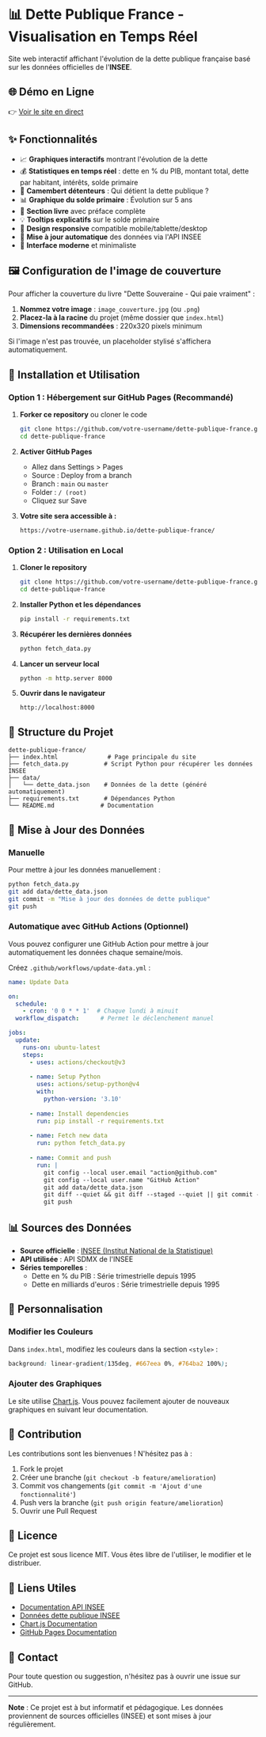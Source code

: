 # 📊 Dette Publique France - Visualisation en Temps Réel

Site web interactif affichant l'évolution de la dette publique française basé sur les données officielles de l'**INSEE**.

## 🌐 Démo en Ligne

👉 [Voir le site en direct](https://votre-username.github.io/dette-publique-france/)

## ✨ Fonctionnalités

- 📈 **Graphiques interactifs** montrant l'évolution de la dette
- 💰 **Statistiques en temps réel** : dette en % du PIB, montant total, dette par habitant, intérêts, solde primaire
- 🥧 **Camembert détenteurs** : Qui détient la dette publique ?
- 📊 **Graphique du solde primaire** : Évolution sur 5 ans
- 📖 **Section livre** avec préface complète
- 💡 **Tooltips explicatifs** sur le solde primaire
- 📱 **Design responsive** compatible mobile/tablette/desktop
- 🔄 **Mise à jour automatique** des données via l'API INSEE
- 🎨 **Interface moderne** et minimaliste

## 🖼️ Configuration de l'image de couverture

Pour afficher la couverture du livre "Dette Souveraine - Qui paie vraiment" :

1. **Nommez votre image** : `image_couverture.jpg` (ou `.png`)
2. **Placez-la à la racine** du projet (même dossier que `index.html`)
3. **Dimensions recommandées** : 220x320 pixels minimum

Si l'image n'est pas trouvée, un placeholder stylisé s'affichera automatiquement.

## 🚀 Installation et Utilisation

### Option 1 : Hébergement sur GitHub Pages (Recommandé)

1. **Forker ce repository** ou cloner le code
   ```bash
   git clone https://github.com/votre-username/dette-publique-france.git
   cd dette-publique-france
   ```

2. **Activer GitHub Pages**
   - Allez dans Settings > Pages
   - Source : Deploy from a branch
   - Branch : `main` ou `master`
   - Folder : `/ (root)`
   - Cliquez sur Save

3. **Votre site sera accessible à :**
   ```
   https://votre-username.github.io/dette-publique-france/
   ```

### Option 2 : Utilisation en Local

1. **Cloner le repository**
   ```bash
   git clone https://github.com/votre-username/dette-publique-france.git
   cd dette-publique-france
   ```

2. **Installer Python et les dépendances**
   ```bash
   pip install -r requirements.txt
   ```

3. **Récupérer les dernières données**
   ```bash
   python fetch_data.py
   ```

4. **Lancer un serveur local**
   ```bash
   python -m http.server 8000
   ```

5. **Ouvrir dans le navigateur**
   ```
   http://localhost:8000
   ```

## 📁 Structure du Projet

```
dette-publique-france/
├── index.html              # Page principale du site
├── fetch_data.py          # Script Python pour récupérer les données INSEE
├── data/
│   └── dette_data.json    # Données de la dette (généré automatiquement)
├── requirements.txt       # Dépendances Python
└── README.md             # Documentation
```

## 🔧 Mise à Jour des Données

### Manuelle

Pour mettre à jour les données manuellement :

```bash
python fetch_data.py
git add data/dette_data.json
git commit -m "Mise à jour des données de dette publique"
git push
```

### Automatique avec GitHub Actions (Optionnel)

Vous pouvez configurer une GitHub Action pour mettre à jour automatiquement les données chaque semaine/mois.

Créez `.github/workflows/update-data.yml` :

```yaml
name: Update Data

on:
  schedule:
    - cron: '0 0 * * 1'  # Chaque lundi à minuit
  workflow_dispatch:      # Permet le déclenchement manuel

jobs:
  update:
    runs-on: ubuntu-latest
    steps:
      - uses: actions/checkout@v3
      
      - name: Setup Python
        uses: actions/setup-python@v4
        with:
          python-version: '3.10'
      
      - name: Install dependencies
        run: pip install -r requirements.txt
      
      - name: Fetch new data
        run: python fetch_data.py
      
      - name: Commit and push
        run: |
          git config --local user.email "action@github.com"
          git config --local user.name "GitHub Action"
          git add data/dette_data.json
          git diff --quiet && git diff --staged --quiet || git commit -m "📊 Mise à jour automatique des données"
          git push
```

## 📊 Sources des Données

- **Source officielle** : [INSEE (Institut National de la Statistique)](https://www.insee.fr)
- **API utilisée** : API SDMX de l'INSEE
- **Séries temporelles** :
  - Dette en % du PIB : Série trimestrielle depuis 1995
  - Dette en milliards d'euros : Série trimestrielle depuis 1995

## 🎨 Personnalisation

### Modifier les Couleurs

Dans `index.html`, modifiez les couleurs dans la section `<style>` :

```css
background: linear-gradient(135deg, #667eea 0%, #764ba2 100%);
```

### Ajouter des Graphiques

Le site utilise [Chart.js](https://www.chartjs.org/). Vous pouvez facilement ajouter de nouveaux graphiques en suivant leur documentation.

## 🤝 Contribution

Les contributions sont les bienvenues ! N'hésitez pas à :

1. Fork le projet
2. Créer une branche (`git checkout -b feature/amelioration`)
3. Commit vos changements (`git commit -m 'Ajout d'une fonctionnalité'`)
4. Push vers la branche (`git push origin feature/amelioration`)
5. Ouvrir une Pull Request

## 📝 Licence

Ce projet est sous licence MIT. Vous êtes libre de l'utiliser, le modifier et le distribuer.

## 🔗 Liens Utiles

- [Documentation API INSEE](https://api.insee.fr/catalogue/)
- [Données dette publique INSEE](https://www.insee.fr/fr/statistiques/2830301)
- [Chart.js Documentation](https://www.chartjs.org/docs/)
- [GitHub Pages Documentation](https://docs.github.com/pages)

## 📧 Contact

Pour toute question ou suggestion, n'hésitez pas à ouvrir une issue sur GitHub.

---

**Note** : Ce projet est à but informatif et pédagogique. Les données proviennent de sources officielles (INSEE) et sont mises à jour régulièrement.
